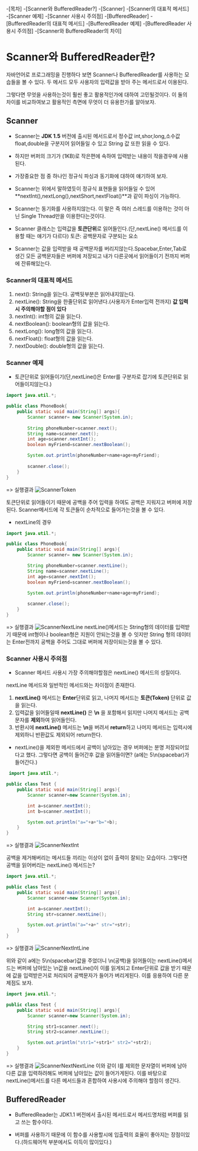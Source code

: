 -[목차]
-[Scanner와 BufferedReader?]
-[Scanner]
    -[Scanner의 대표적 메서드]
    -[Scanner 예제]
    -[Scanner 사용시 주의점]
-[BufferedReader]
    -[BufferedReader의 대표적 메서드]
    -[BufferedReader 예제]
    -[BufferedReader 사용시 주의점]
-[Scanner와 BufferedReader의 차이]

# Scanner와 BufferedReader란?

자바언어로 프로그래밍을 진행하다 보면 Scanner나 BufferedReader를 사용하는 모습들을 볼 수 있다.
두 메서드 모두 사용자의 입력값을 받아 주는 메서드로서 이용된다.

그렇다면 무엇을 사용하는것이 훨씬 좋고 활용적인가에 대하여 고민될것이다. 
이 둘의 차이를 비교하여보고 활용적인 측면에 무엇이 더 유용한가를 알아보자.

## Scanner
* Scanner는 **JDK 1.5** 버전에 출시된 메서드로서 정수값 int,shor,long,소수값 float,double을 구분지어 읽어들일 수 있고
String 값 또한 읽을 수 있다.

* 하지만 버퍼의 크기가 (1KB)로 작은편에 속하여 입력받는 내용이 작을경우에 사용된다.

* 가장중요한 점 중 하나인 정규식 파싱과 동기화에 대하여 얘기하여 보자.

* Scanner는 위에서 말하였듯이 정규식 표현들을 읽어들일 수 있어 **nextInt(),nextLong(),nextShort,nextFloat()**과 같이 파싱이 가능하다.

* Scanner는 동기화를 사용하지않는다. 이 말은 즉 여러 스레드를 이용하는 것이 아닌 Single Thread만을 이용한다는것이다.

* Scanner 클래스는 입력값을 **토큰단위**로 읽어들인다.(단,nextLine() 메서드를 이용할 때는 얘기가 다르다)
토큰: 공백문자로 구분되는 요소
* Scanner는 값을 입력받을 때 공백문자를 버리지않는다.Spacebar,Enter,Tab로 생긴 모든 공백문자들은 버퍼에 저장되고 내가 다른곳에서 읽어들이기
전까지 버퍼에 잔류해있는다.

### Scanner의 대표적 메서드 

1. next(): String을 읽는다. 공백뒷부분은 읽어내지않는다.
2. nextLine(): String을 한줄단위로 읽어낸다.(사용자가 Enter입력 전까지) **값 입력시 주의해야할 점이 있다**
3. nextInt(): int형의 값을 읽는다.
4. nextBoolean(): boolean형의 값을 읽는다.
5. nextLong(): long형의 값을 읽는다.
6. nextFloat(): float형의 값을 읽는다.
7. nextDouble(): double형의 값을 읽는다.

### Scanner 예제

* 토큰단위로 읽어들이기(단,nextLine()은 Enter를 구분자로 잡기에 토큰단위로 읽어들이지않는다.)
```java
import java.util.*;

public class PhoneBook{
    public static void main(String[] args){
        Scanner scanner= new Scanner(System.in);
        
        String phoneNumber=scanner.next();
        String name=scanner.next();
        int age=scanner.nextInt();
        boolean myFriend=scanner.nextBoolean();

        System.out.println(phoneNumber+name+age+myFriend);
        
        scanner.close();
    }
}
```
=> 실행결과
![ScannerToken](C:\TIL\TIL-img\ScannerToken.PNG)

토큰단위로 읽어들이기 때문에 공백을 주어 입력을 하여도 공백은 지워지고 버퍼에 저장된다.
Scanner메서드에 각 토큰들이 순차적으로 들어가는것을 볼 수 있다.

* nextLine의 경우
```java
import java.util.*;

public class PhoneBook{
    public static void main(String[] args){
        Scanner scanner= new Scanner(System.in);

        String phoneNumber=scanner.nextLine();
        String name=scanner.nextLine();
        int age=scanner.nextInt();
        boolean myFriend=scanner.nextBoolean();
        
        System.out.println(phoneNumber+name+age+myFriend);

        scanner.close();
    }
}
```
=> 실행결과
![ScannerNextLine](C:\TIL\TIL-img\ScannerNextLine.PNG)
nextLine()메서드는 String형의 데이터를 입력받기 때문에 int형이나 boolean형은 지원이 안되는것을 볼 수 잇지만
String 형의 데이터는 Enter전까지 공백을 주어도 그대로 버퍼에 저장이되는것을 볼 수 있다.

### Scanner 사용시 주의점

* Scanner 메서드 사용시 가장 주의해야할점은 nextLine() 메서드의 성질이다.

nextLine 메서드와 일반적인 메서드와는 차이점이 존재한다.

1. **nextLine()** 메서드는 **Enter**단위로 읽고, 나머지 메서드는 **토큰(Token)** 단위로 값을 읽는다.
2. 입력값을 읽어들일때 **nextLine()** 은 **\n** 을 포함해서 읽지만 나머지 메서드는 공백문자를 **제외**하여 읽어들인다.
3. 반환시에 **nextLine()** 메서드는 **\n**을 버려서 **return**하고 나머지 메서드는 입력시에 제외하니 반환값도 제외되어 return한다.

* nextLine()을 제외한 메서드에서 공백이 남아있는 경우 버퍼에는 분명 저장되어있다고 했다. 그렇다면 공백이 들어간후 값을 읽어들이면?
  (a에는 5\n(spacebar)가 들어간다.)
```java
 import java.util.*;

public class Test {
    public static void main(String[] args){
        Scanner scanner=new Scanner(System.in);

        int a=scanner.nextInt();
        int b=scanner.nextInt();

        System.out.println("a="+a+"b="+b);
    }
}
```
=> 실행결과
![ScannerNextInt](C:\TIL\TIL-img\ScannerNextInt.PNG)

공백을 제거해버리는 메서드들 끼리는 이상이 없이 출력이 잘되는 모습이다.
그렇다면 공백을 읽어버리는 nextLine() 메서드는?

```java
import java.util.*;

public class Test {
    public static void main(String[] args){
        Scanner scanner=new Scanner(System.in);

        int a=scanner.nextInt();
        String str=scanner.nextLine();

        System.out.println("a="+a+" str="+str);
    }
}
```
=> 실행결과
![ScannerNextIntLine](C:\TIL\TIL-img\ScannerNextIntLine.PNG)

위와 같이 a에는 5\n(spacebar)값을 주었더니 \n(공백)을 읽어들이는 nextLine()메서드는 버퍼에 남아있는 \n값을 nextLine()이 이를 읽게되고
Enter단위로 값을 받기 때문에 값을 입력받은거로 처리되어 공백문자가 들어가 버리게된다. 이를 응용하여 다른 문제점도 보자.

```java
import java.util.*;

public class Test {
    public static void main(String[] args){
        Scanner scanner=new Scanner(System.in);

        String str1=scanner.next();
        String str2=scanner.nextLine();

        System.out.println("str1="+str1+" str2="+str2);
    }
}
```
=> 실행결과
![ScannerNextNextLine](C:\TIL\TIL-img\ScannerNextNextLine.PNG)
이와 같이 I를 제외한 문자열이 버퍼에 남아 다른 값을 입력하려해도 버퍼에 남아있는 값이 들어가게된다.
이를 바탕으로 nextLine()메서드를 다른 메서드들과 혼합하여 사용시에 주의해야 할점이 생긴다.

## BufferedReader

* BufferedReader는 JDK1.1 버전에서 출시된 메서드로서 메서드명처럼 버퍼를 읽고 쓰는 함수이다.

* 버퍼를 사용하기 때문에 이 함수를 사용할시에 입출력의 효율이 좋아지는 장점이있다.(하드웨어적 부분에서도 이득이 많이있다.)